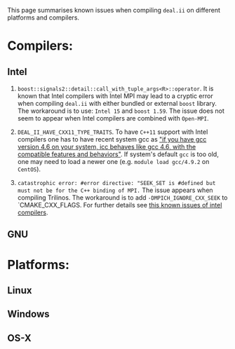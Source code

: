 This page summarises known issues when compiling `deal.ii` on different platforms and compilers.

# Compilers:
## Intel

1. `boost::signals2::detail::call_with_tuple_args<R>::operator`.
   It is known that Intel compilers with Intel MPI may lead to a cryptic error when compiling `deal.ii` with either bundled or external `boost` library. The workaround is to use: `Intel 15` and `boost 1.59`. The issue does not seem to appear when Intel compilers are combined with `Open-MPI`.

2. `DEAL_II_HAVE_CXX11_TYPE_TRAITS`. To have `C++11` support with Intel compilers one has to have recent system gcc as ["if you have gcc version 4.6 on your system, icc behaves like gcc 4.6, with the compatible features and behaviors"](https://software.intel.com/en-us/node/522750). If system's default `gcc` is too old, one may need to load a newer one (e.g. `module load gcc/4.9.2` on `CentOS`).

3. `catastrophic error: #error directive: "SEEK_SET is #defined but must not be for the C++ binding of MPI.` The issue appears when compiling Trilinos. The workaround is to add `-DMPICH_IGNORE_CXX_SEEK` to `CMAKE_CXX_FLAGS. For further details see [this known issues of intel compilers](https://software.intel.com/en-us/articles/intel-mpi-library-for-linux-running-list-of-known-issues#A3).

## GNU


# Platforms:
## Linux

## Windows

## OS-X